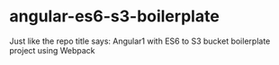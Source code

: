 # angular-es6-s3-boilerplate
Just like the repo title says: Angular1 with ES6 to S3 bucket boilerplate project using Webpack
